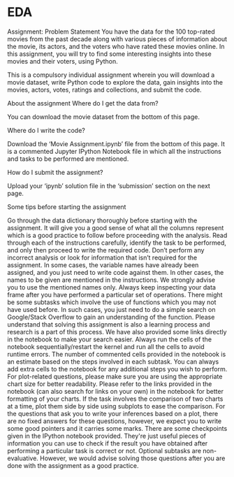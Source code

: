# EDA
Assignment: Problem Statement
You have the data for the 100 top-rated movies from the past decade along with various pieces of information about the movie, its actors, and the voters who have rated these movies online. In this assignment, you will try to find some interesting insights into these movies and their voters, using Python.

 

This is a compulsory individual assignment wherein you will download a movie dataset, write Python code to explore the data, gain insights into the movies, actors, votes, ratings and collections, and submit the code.


About the assignment
Where do I get the data from?

You can download the movie dataset from the bottom of this page.

 

Where do I write the code?

Download the ‘Movie Assignment.ipynb’ file from the bottom of this page. It is a commented Jupyter IPython Notebook file in which all the instructions and tasks to be performed are mentioned.

 

How do I submit the assignment?

Upload your ‘ipynb’ solution file in the ‘submission’ section on the next page.

 

Some tips before starting the assignment

Go through the data dictionary thoroughly before starting with the assignment. It will give you a good sense of what all the columns represent which is a good practice to follow before proceeding with the analysis.
Read through each of the instructions carefully, identify the task to be performed, and only then proceed to write the required code. Don’t perform any incorrect analysis or look for information that isn’t required for the assignment.
In some cases, the variable names have already been assigned, and you just need to write code against them. In other cases, the names to be given are mentioned in the instructions. We strongly advise you to use the mentioned names only.
Always keep inspecting your data frame after you have performed a particular set of operations.
 There might be some subtasks which involve the use of functions which you may not have used before.  In such cases, you just need to do a simple search on Google/Stack Overflow to gain an understanding of the function. Please understand that solving this assignment is also a learning process and research is a part of this process. We have also provided some links directly in the notebook to make your search easier.
Always run the cells of the notebook sequentially/restart the kernel and run all the cells to avoid runtime errors. The number of commented cells provided in the notebook is an estimate based on the steps involved in each subtask. You can always add extra cells to the notebook for any additional steps you wish to perform.
For plot-related questions, please make sure you are using the appropriate chart size for better readability. Please refer to the links provided in the notebook (can also search for links on your own) in the notebook for better formatting of your charts. If the task involves the comparison of two charts at a time, plot them side by side using subplots to ease the comparison.
 For the questions that ask you to write your inferences based on a plot, there are no fixed answers for these questions, however, we expect you to write some good pointers and it carries some marks.
There are some checkpoints given in the IPython notebook provided. They're just useful pieces of information you can use to check if the result you have obtained after performing a particular task is correct or not.
Optional subtasks are non-evaluative. However, we would advise solving those questions after you are done with the assignment as a good practice.
